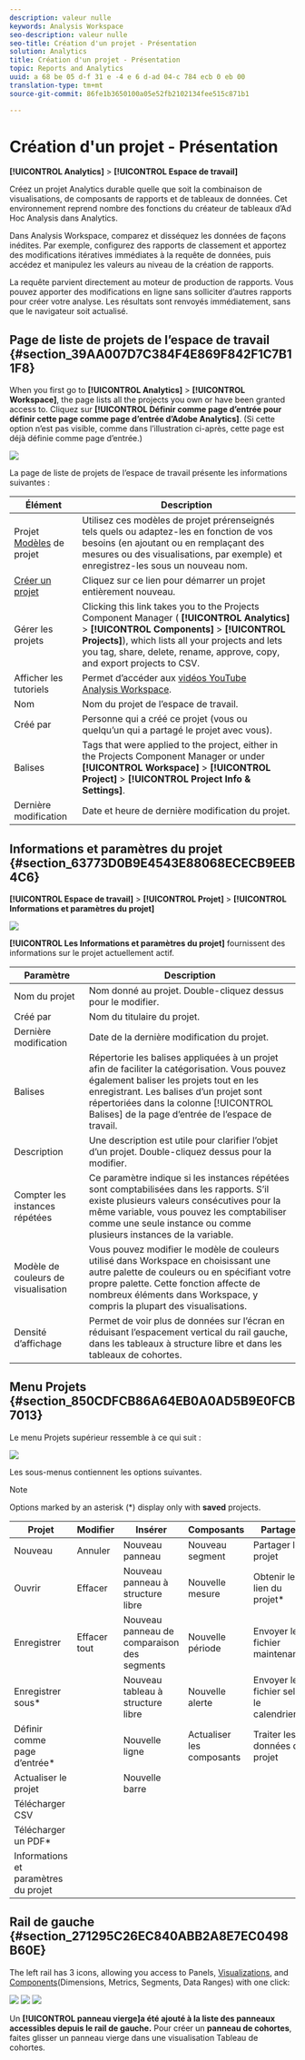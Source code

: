 ```yaml
---
description: valeur nulle
keywords: Analysis Workspace
seo-description: valeur nulle
seo-title: Création d'un projet - Présentation
solution: Analytics
title: Création d'un projet - Présentation
topic: Reports and Analytics
uuid: a 68 be 05 d-f 31 e -4 e 6 d-ad 04-c 784 ecb 0 eb 00
translation-type: tm+mt
source-git-commit: 86fe1b3650100a05e52fb2102134fee515c871b1

---
```



# Création d'un projet - Présentation

**[!UICONTROL Analytics]** &gt; **[!UICONTROL Espace de travail]**

Créez un projet Analytics durable quelle que soit la combinaison de visualisations, de composants de rapports et de tableaux de données. Cet environnement reprend nombre des fonctions du créateur de tableaux d’Ad Hoc Analysis dans Analytics.

Dans Analysis Workspace, comparez et disséquez les données de façons inédites. Par exemple, configurez des rapports de classement et apportez des modifications itératives immédiates à la requête de données, puis accédez et manipulez les valeurs au niveau de la création de rapports.

La requête parvient directement au moteur de production de rapports. Vous pouvez apporter des modifications en ligne sans solliciter d’autres rapports pour créer votre analyse. Les résultats sont renvoyés immédiatement, sans que le navigateur soit actualisé.

## Page de liste de projets de l’espace de travail {#section_39AA007D7C384F4E869F842F1C7B11F8}

When you first go to **[!UICONTROL Analytics]** &gt; **[!UICONTROL Workspace]**, the page lists all the projects you own or have been granted access to. Cliquez sur **[!UICONTROL Définir comme page d’entrée pour définir cette page comme page d’entrée d’Adobe Analytics]**. (Si cette option n’est pas visible, comme dans l’illustration ci-après, cette page est déjà définie comme page d’entrée.)

![](assets/sample-project.png)

La page de liste de projets de l’espace de travail présente les informations suivantes :

| Élément | Description |
|---|---|
| Projet       [Modèles](../../../analyze/analysis-workspace/build-workspace-project/starter-projects.md#concept_49B9A327C5004DB0A4BE6291435625C5) de projet | Utilisez ces modèles de projet prérenseignés tels quels ou adaptez-les en fonction de vos besoins (en ajoutant ou en remplaçant des mesures ou des visualisations, par exemple) et enregistrez-les sous un nouveau nom. |
| [Créer un projet](../../../analyze/analysis-workspace/build-workspace-project/t-freeform-project.md#task_C2C698ACC7954062A28E4784911E6CF2) | Cliquez sur ce lien pour démarrer un projet entièrement nouveau. |
| Gérer les projets | Clicking this link takes you to the Projects Component Manager ( **[!UICONTROL Analytics]** &gt; **[!UICONTROL Components]** &gt; **[!UICONTROL Projects]**), which lists all your projects and lets you tag, share, delete, rename, approve, copy, and export projects to CSV. |
| Afficher les tutoriels | Permet d’accéder aux [vidéos YouTube Analysis Workspace](https://www.youtube.com/playlist?list=PL2tCx83mn7GuNnQdYGOtlyCu0V5mEZ8sS). |
| Nom | Nom du projet de l’espace de travail. |
| Créé par | Personne qui a créé ce projet (vous ou quelqu’un qui a partagé le projet avec vous). |
| Balises | Tags that were applied to the project, either in the Projects Component Manager or under **[!UICONTROL Workspace]** &gt; **[!UICONTROL Project]** &gt; **[!UICONTROL Project Info &amp; Settings]**. |
| Dernière modification | Date et heure de dernière modification du projet. |

## Informations et paramètres du projet {#section_63773D0B9E4543E88068ECECB9EEB4C6}

**[!UICONTROL Espace de travail]** &gt; **[!UICONTROL Projet]** &gt; **[!UICONTROL Informations et paramètres du projet]**

![](assets/projectinfo.png)

**[!UICONTROL Les Informations et paramètres du projet]** fournissent des informations sur le projet actuellement actif.

| Paramètre | Description |
|---|---|
| Nom du projet | Nom donné au projet. Double-cliquez dessus pour le modifier. |
| Créé par | Nom du titulaire du projet. |
| Dernière modification | Date de la dernière modification du projet. |
| Balises | Répertorie les balises appliquées à un projet afin de faciliter la catégorisation. Vous pouvez également baliser les projets tout en les enregistrant. Les balises d’un projet sont répertoriées dans la colonne [!UICONTROL Balises] de la page d’entrée de l’espace de travail. |
| Description | Une description est utile pour clarifier l’objet d’un projet. Double-cliquez dessus pour la modifier. |
| Compter les instances répétées | Ce paramètre indique si les instances répétées sont comptabilisées dans les rapports. S’il existe plusieurs valeurs consécutives pour la même variable, vous pouvez les comptabiliser comme une seule instance ou comme plusieurs instances de la variable. |
| Modèle de couleurs de visualisation | Vous pouvez modifier le modèle de couleurs utilisé dans Workspace en choisissant une autre palette de couleurs ou en spécifiant votre propre palette. Cette fonction affecte de nombreux éléments dans Workspace, y compris la plupart des visualisations. |
| Densité d’affichage | Permet de voir plus de données sur l’écran en réduisant l’espacement vertical du rail gauche, dans les tableaux à structure libre et dans les tableaux de cohortes. |

## Menu Projets {#section_850CDFCB86A64EB0A0AD5B9E0FCB7013}

Le menu Projets supérieur ressemble à ce qui suit :

![](assets/new-project-menus.png)

Les sous-menus contiennent les options suivantes.

>[!NOTE]
>
>Options marked by an asterisk (*) display only with **saved** projects.

| Projet | Modifier | Insérer | Composants | Partager | Aide |
|---|---|---|---|---|---|
| Nouveau | Annuler | Nouveau panneau | Nouveau segment | Partager le projet | Vidéos |
| Ouvrir | Effacer | Nouveau panneau à structure libre | Nouvelle mesure | Obtenir le lien du projet* | Touches de raccourci |
| Enregistrer | Effacer tout | Nouveau panneau de comparaison des segments | Nouvelle période | Envoyer le fichier maintenant* | Forum d’aide |
| Enregistrer sous* |  | Nouveau tableau à structure libre | Nouvelle alerte | Envoyer le fichier selon le calendrier* |  |
| Définir comme page d’entrée* |  | Nouvelle ligne | Actualiser les composants | Traiter les données du projet |  |
| Actualiser le projet |  | Nouvelle barre |  |  |  |
| Télécharger CSV |  |  |  |  |  |
| Télécharger un PDF* |  |  |  |  |  |
| Informations et paramètres du projet |  |  |  |  |  |

## Rail de gauche {#section_271295C26EC840ABB2A8E7EC0498B60E}

The left rail has 3 icons, allowing you access to Panels, [Visualizations](../../../analyze/analysis-workspace/visualizations/freeform-analysis-visualizations.md#concept_09242627629147A88A68F1506954C276), and [Components](../../../analyze/analysis-workspace/components/analysis-workspace-components.md#concept_BEBE3A75E072495D9E2F895567BBD462)(Dimensions, Metrics, Segments, Data Ranges) with one click:

![](assets/panels.png) ![](assets/visualizations.png) ![](assets/components.png)

Un **[!UICONTROL panneau vierge]a été ajouté à la liste des panneaux accessibles depuis le rail de gauche.** Pour créer un **panneau de cohortes**, faites glisser un panneau vierge dans une visualisation Tableau de cohortes.

